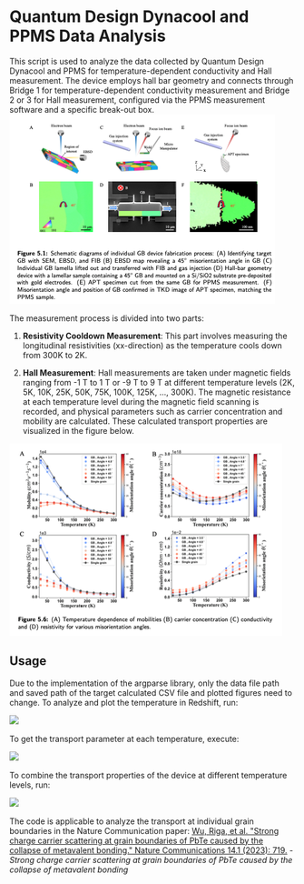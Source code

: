 # Quantum Design Dynacool and PPMS Data Analysis

This script is used to analyze the data collected by Quantum Design Dynacool and PPMS for temperature-dependent conductivity and Hall measurement. The device employs hall bar geometry and connects through Bridge 1 for temperature-dependent conductivity measurement and Bridge 2 or 3 for Hall measurement, configured via the PPMS measurement software and a specific break-out box.
![WERATEDOG](fabrication.png)

The measurement process is divided into two parts:

1. **Resistivity Cooldown Measurement**: This part involves measuring the longitudinal resistivities (xx-direction) as the temperature cools down from 300K to 2K.

2. **Hall Measurement**: Hall measurements are taken under magnetic fields ranging from -1 T to 1 T or -9 T to 9 T at different temperature levels (2K, 5K, 10K, 25K, 50K, 75K, 100K, 125K, ..., 300K). The magnetic resistance at each temperature level during the magnetic field scanning is recorded, and physical parameters such as carrier concentration and mobility are calculated. These calculated transport properties are visualized in the figure below.

![](plot.png)
## Usage

Due to the implementation of the argparse library, only the data file path and saved path of the target calculated CSV file and plotted figures need to change.
To analyze and plot the temperature  in Redshift, run:

![](R_cooldown_script.png)

To get the transport parameter at each temperature, execute: 

![](Hall_meassuremnt_script.png)

To combine the transport properties of the device at different temperature levels, run: 

![](conbine_script.png)

The code is applicable to analyze the transport at individual grain boundaries in the Nature Communication paper: 
[Wu, Riga, et al. "Strong charge carrier scattering at grain boundaries of PbTe caused by the collapse of metavalent bonding." Nature Communications 14.1 (2023): 719.]([https://example.com/paper-doe-smith](https://www.ncbi.nlm.nih.gov/pmc/articles/PMC9911745/pdf/41467_2023_Article_36415.pdf)https://www.ncbi.nlm.nih.gov/pmc/articles/PMC9911745/pdf/41467_2023_Article_36415.pdf) - *Strong charge carrier scattering at grain
boundaries of PbTe caused by the collapse
of metavalent bonding*
